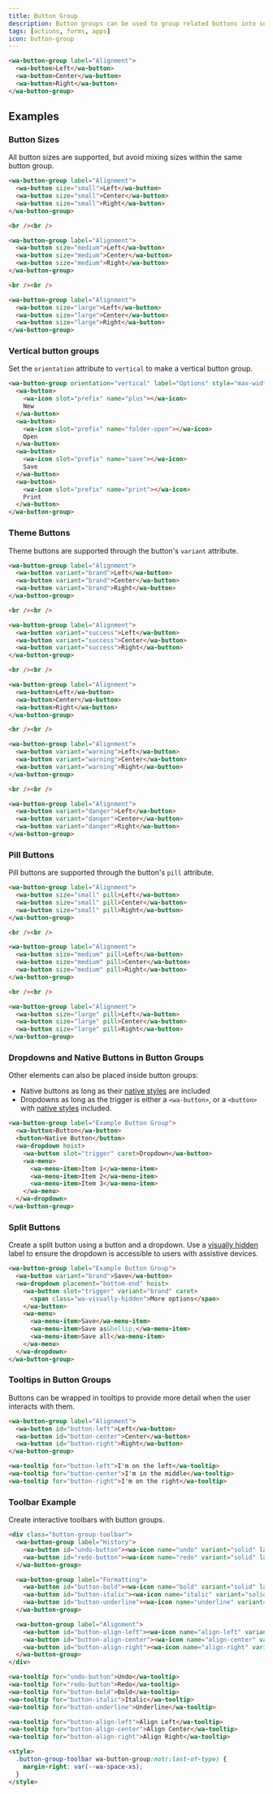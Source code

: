 ```yaml
---
title: Button Group
description: Button groups can be used to group related buttons into sections.
tags: [actions, forms, apps]
icon: button-group
---
```


```html {.example}
<wa-button-group label="Alignment">
  <wa-button>Left</wa-button>
  <wa-button>Center</wa-button>
  <wa-button>Right</wa-button>
</wa-button-group>
```

## Examples

### Button Sizes

All button sizes are supported, but avoid mixing sizes within the same button group.

```html {.example}
<wa-button-group label="Alignment">
  <wa-button size="small">Left</wa-button>
  <wa-button size="small">Center</wa-button>
  <wa-button size="small">Right</wa-button>
</wa-button-group>

<br /><br />

<wa-button-group label="Alignment">
  <wa-button size="medium">Left</wa-button>
  <wa-button size="medium">Center</wa-button>
  <wa-button size="medium">Right</wa-button>
</wa-button-group>

<br /><br />

<wa-button-group label="Alignment">
  <wa-button size="large">Left</wa-button>
  <wa-button size="large">Center</wa-button>
  <wa-button size="large">Right</wa-button>
</wa-button-group>
```

### Vertical button groups

Set the `orientation` attribute to `vertical` to make a vertical button group.

```html {.example}
<wa-button-group orientation="vertical" label="Options" style="max-width: 80px;">
  <wa-button>
    <wa-icon slot="prefix" name="plus"></wa-icon>
    New
  </wa-button>
  <wa-button>
    <wa-icon slot="prefix" name="folder-open"></wa-icon>
    Open
  </wa-button>
  <wa-button>
    <wa-icon slot="prefix" name="save"></wa-icon>
    Save
  </wa-button>
  <wa-button>
    <wa-icon slot="prefix" name="print"></wa-icon>
    Print
  </wa-button>
</wa-button-group>
```

### Theme Buttons

Theme buttons are supported through the button's `variant` attribute.

```html {.example}
<wa-button-group label="Alignment">
  <wa-button variant="brand">Left</wa-button>
  <wa-button variant="brand">Center</wa-button>
  <wa-button variant="brand">Right</wa-button>
</wa-button-group>

<br /><br />

<wa-button-group label="Alignment">
  <wa-button variant="success">Left</wa-button>
  <wa-button variant="success">Center</wa-button>
  <wa-button variant="success">Right</wa-button>
</wa-button-group>

<br /><br />

<wa-button-group label="Alignment">
  <wa-button>Left</wa-button>
  <wa-button>Center</wa-button>
  <wa-button>Right</wa-button>
</wa-button-group>

<br /><br />

<wa-button-group label="Alignment">
  <wa-button variant="warning">Left</wa-button>
  <wa-button variant="warning">Center</wa-button>
  <wa-button variant="warning">Right</wa-button>
</wa-button-group>

<br /><br />

<wa-button-group label="Alignment">
  <wa-button variant="danger">Left</wa-button>
  <wa-button variant="danger">Center</wa-button>
  <wa-button variant="danger">Right</wa-button>
</wa-button-group>
```

### Pill Buttons

Pill buttons are supported through the button's `pill` attribute.

```html {.example}
<wa-button-group label="Alignment">
  <wa-button size="small" pill>Left</wa-button>
  <wa-button size="small" pill>Center</wa-button>
  <wa-button size="small" pill>Right</wa-button>
</wa-button-group>

<br /><br />

<wa-button-group label="Alignment">
  <wa-button size="medium" pill>Left</wa-button>
  <wa-button size="medium" pill>Center</wa-button>
  <wa-button size="medium" pill>Right</wa-button>
</wa-button-group>

<br /><br />

<wa-button-group label="Alignment">
  <wa-button size="large" pill>Left</wa-button>
  <wa-button size="large" pill>Center</wa-button>
  <wa-button size="large" pill>Right</wa-button>
</wa-button-group>
```

### Dropdowns and Native Buttons in Button Groups

Other elements can also be placed inside button groups:
- Native buttons as long as their [native styles](/docs/native/button) are included
- Dropdowns as long as the trigger is either a `<wa-button>`, or a `<button>` with [native styles](/docs/native/button) included.

```html {.example}
<wa-button-group label="Example Button Group">
  <wa-button>Button</wa-button>
  <button>Native Button</button>
  <wa-dropdown hoist>
    <wa-button slot="trigger" caret>Dropdown</wa-button>
    <wa-menu>
      <wa-menu-item>Item 1</wa-menu-item>
      <wa-menu-item>Item 2</wa-menu-item>
      <wa-menu-item>Item 3</wa-menu-item>
    </wa-menu>
  </wa-dropdown>
</wa-button-group>
```

### Split Buttons

Create a split button using a button and a dropdown. Use a [visually hidden](/docs/components/visually-hidden) label to ensure the dropdown is accessible to users with assistive devices.

```html {.example}
<wa-button-group label="Example Button Group">
  <wa-button variant="brand">Save</wa-button>
  <wa-dropdown placement="bottom-end" hoist>
    <wa-button slot="trigger" variant="brand" caret>
      <span class="wa-visually-hidden">More options</span>
    </wa-button>
    <wa-menu>
      <wa-menu-item>Save</wa-menu-item>
      <wa-menu-item>Save as&hellip;</wa-menu-item>
      <wa-menu-item>Save all</wa-menu-item>
    </wa-menu>
  </wa-dropdown>
</wa-button-group>
```

### Tooltips in Button Groups

Buttons can be wrapped in tooltips to provide more detail when the user interacts with them.

```html {.example}
<wa-button-group label="Alignment">
  <wa-button id="button-left">Left</wa-button>
  <wa-button id="button-center">Center</wa-button>
  <wa-button id="button-right">Right</wa-button>
</wa-button-group>

<wa-tooltip for="button-left">I'm on the left</wa-tooltip>
<wa-tooltip for="button-center">I'm in the middle</wa-tooltip>
<wa-tooltip for="button-right">I'm on the right</wa-tooltip>
```

### Toolbar Example

Create interactive toolbars with button groups.

```html {.example}
<div class="button-group-toolbar">
  <wa-button-group label="History">
    <wa-button id="undo-button"><wa-icon name="undo" variant="solid" label="Undo"></wa-icon></wa-button>
    <wa-button id="redo-button"><wa-icon name="redo" variant="solid" label="Redo"></wa-icon></wa-button>
  </wa-button-group>

  <wa-button-group label="Formatting">
    <wa-button id="button-bold"><wa-icon name="bold" variant="solid" label="Bold"></wa-icon></wa-button>
    <wa-button id="button-italic"><wa-icon name="italic" variant="solid" label="Italic"></wa-icon></wa-button>
    <wa-button id="button-underline"><wa-icon name="underline" variant="solid" label="Underline"></wa-icon></wa-button>
  </wa-button-group>

  <wa-button-group label="Alignment">
    <wa-button id="button-align-left"><wa-icon name="align-left" variant="solid" label="Align Left"></wa-icon></wa-button>
    <wa-button id="button-align-center"><wa-icon name="align-center" variant="solid" label="Align Center"></wa-icon></wa-button>
    <wa-button id="button-align-right"><wa-icon name="align-right" variant="solid" label="Align Right"></wa-icon></wa-button>
  </wa-button-group>
</div>

<wa-tooltip for="undo-button">Undo</wa-tooltip>
<wa-tooltip for="redo-button">Redo</wa-tooltip>
<wa-tooltip for="button-bold">Bold</wa-tooltip>
<wa-tooltip for="button-italic">Italic</wa-tooltip>
<wa-tooltip for="button-underline">Underline</wa-tooltip>

<wa-tooltip for="button-align-left">Align Left</wa-tooltip>
<wa-tooltip for="button-align-center">Align Center</wa-tooltip>
<wa-tooltip for="button-align-right">Align Right</wa-tooltip>

<style>
  .button-group-toolbar wa-button-group:not(:last-of-type) {
    margin-right: var(--wa-space-xs);
  }
</style>
```
